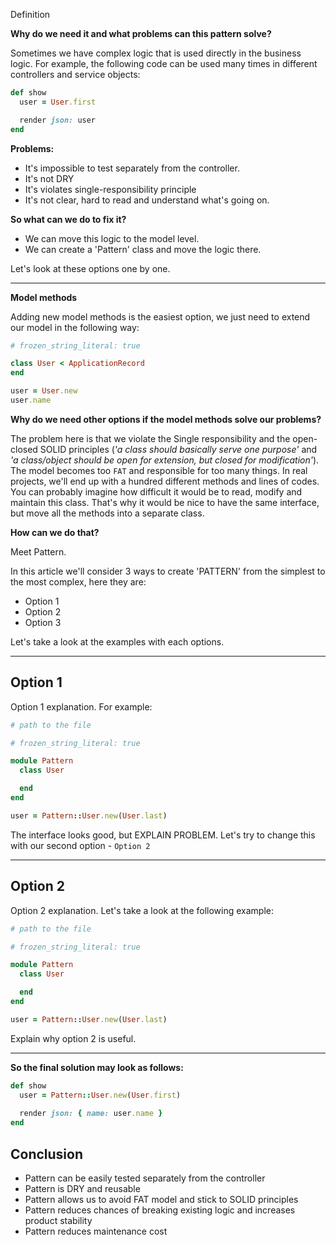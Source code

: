 Definition 

**Why do we need it and what problems can this pattern solve?**

Sometimes we have complex logic that is used directly in the business logic. For example, the following code can be used many times in different controllers and service objects:

```rb
def show
  user = User.first

  render json: user
end
```

**Problems:**

- It's impossible to test separately from the controller.
- It's not DRY
- It's violates single-responsibility principle
- It's not clear, hard to read and understand what's going on.

**So what can we do to fix it?**
- We can move this logic to the model level.
- We can create a 'Pattern' class and move the logic there.

Let's look at these options one by one. 

---

**Model methods** 

Adding new model methods is the easiest option, we just need to extend our model in the following way:

```rb
# frozen_string_literal: true

class User < ApplicationRecord  
end

user = User.new
user.name
```

**Why do we need other options if the model methods solve our problems?**

The problem here is that we violate the Single responsibility and the open-closed SOLID principles (*'a class should basically serve one purpose'* and *'a class/object should be open for extension, but closed for modification'*). The model becomes too `FAT` and responsible for too many things. In real projects, we'll end up with a hundred different methods and lines of codes. You can probably imagine how difficult it would be to read, modify and maintain this class. That's why it would be nice to have the same interface, but move all the methods into a separate class.

**How can we do that?**

Meet Pattern.

In this article we'll consider 3 ways to create 'PATTERN' from the simplest to the most complex, here they are:
- Option 1 
- Option 2
- Option 3

Let's take a look at the examples with each options. 

---

## Option 1

Option 1 explanation. For example:

```rb
# path to the file

# frozen_string_literal: true

module Pattern
  class User

  end
end

user = Pattern::User.new(User.last)
```

The interface looks good, but EXPLAIN PROBLEM. Let's try to change this with our second option - `Option 2`

---

## Option 2

Option 2 explanation. Let's take a look at the following example: 

```rb
# path to the file

# frozen_string_literal: true

module Pattern
  class User

  end
end

user = Pattern::User.new(User.last)
```

Explain why option 2 is useful. 

---


**So the final solution may look as follows:**

```rb
def show
  user = Pattern::User.new(User.first)
  
  render json: { name: user.name }
end
```

## Conclusion

- Pattern can be easily tested separately from the controller
- Pattern is DRY and reusable
- Pattern allows us to avoid FAT model and stick to SOLID principles
- Pattern reduces chances of breaking existing logic and increases product stability
- Pattern reduces maintenance cost
